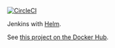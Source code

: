 [![CircleCI](https://circleci.com/gh/dcycle/docker-jenkins-helm.svg?style=svg)](https://circleci.com/gh/dcycle/docker-jenkins-helm)

Jenkins with [Helm](https://helm.sh).

See [this project on the Docker Hub](https://hub.docker.com/r/dcycle/jenkins-helm/).
